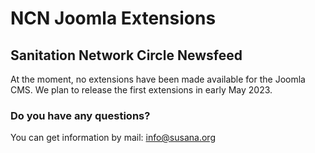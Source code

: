 # NCN Joomla Extensions 
## Sanitation Network Circle Newsfeed

At the moment, no extensions have been made available for the Joomla CMS. We plan to release the first extensions in early May 2023.

### Do you have any questions? 
You can get information by mail: info@susana.org